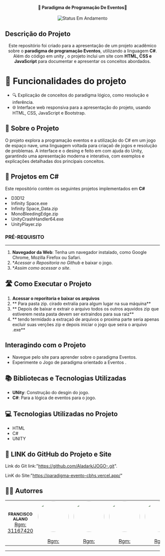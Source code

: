 

<h4 align="center"> 
	🚧 Paradigma de Programação De Eventos🚧
</h4>
<p align="center">
	<img alt="Status Em Andamento" src="https://img.shields.io/badge/STATUS-CONCLU%C3%8DDO-brightgreen">
</p>

## Descrição do Projeto
<p align="center">Este repositório foi criado para a apresentação de um projeto acadêmico sobre o <b>paradigma de programação Eventos</b>, utilizando a linguagem <b>C#</b>. Além do código em unity , o projeto inclui um site com <b>HTML, CSS e JavaScript</b> para documentar e apresentar os conceitos abordados.</p>

# :hammer: Funcionalidades do projeto

- 🔍 Explicação de conceitos do paradigma lógico, como resolução e inferência.
- 🌐 Interface web responsiva para a apresentação do projeto, usando HTML, CSS, JavaScript e Bootstrap.

## 🚀 Sobre o Projeto
O projeto explora a programação eventos  e a utilização do C# em um jogo de espaço nave, uma linguagem voltada para criaçaõ de jogos e  resolução de problemas. A interface e o desing e feito em com ajuda do Unity, garantindo uma apresentação moderna e interativa, com exemplos e explicações detalhadas dos principais conceitos.

## 📂 Projetos em C#
<p>Este repositório contém os seguintes projetos implementados em <b>C#</b></p>
<li>D3D12</li>
<li>Infinity Space.exe</li>
<li>Infinity Space_Data.zip</li>
<li>MonoBleedingEdge.zip</li>
<li>UnityCrashHandler64.exe</li>
<li>UnityPlayer.zip</li>


### PRÉ-REQUISITO
---
1. **Navegador da Web**: Tenha um navegador instalado, como Google Chrome, Mozilla Firefox ou Safari.
2. **Acessar o Repositoria no Github* e baixar o jogo.
3.  **Assim como acessar o site*.
    
## 🛣️ Como Executar o Projeto

1. **Acessar o reporitoria e baixar os arquivos**
2. ** Para pasta zip. cirado extralia para algum lugar na sua máquina**
3. ** Depois de baixar e extrair o arquivo todos os outros aquvidos zip que estiverem nesta pasta devem ser extraindos para sua raiz**
4. ** tendo termidado a extraçaõ de arquivos o proxima parte seria apenas excluir suas verções zip e depois iniciar o jogo que seira o arquivo .exe** 


## Interagindo com o Projeto

- Navegue pelo site para aprender sobre o paradigma Eventos.
- Experimente o Jogo de paradigma orientado a Eventos .

## 📚 Bibliotecas e Tecnologias Utilizadas

- **UNity**: Construção do desgin do jogo.
- **C#**: Para a lógica de eventos para o jogo.

## 💻 Tecnologias Utilizadas no Projeto
-  HTML
-  C#
-  UNITY



## 💪 LINK do GitHub do Projeto e Site

Link do Git link:"https://github.com/Aladark/JOGO-.git".

LinK do Site:"https://paradigma-evento-cbhs.vercel.app/"

## 🧙‍♂️ Autorres
<table>
  <td align="center"><a href="https://rocketseat.com.br"><img style="border-radius: 30%;" src="https://avatars.githubusercontent.com/u/106283911?…00&u=5a01aae0bb583d5fd77b76bdf17b2adf32e1e4ea&v=4" alt=""/><br /><sub><b> FRANCISCO ALANO </b></sub></a><br /><a href="https://https://github.com/Aladark" title="Rocketseat">Rgm: 31167420</a></td>
    <td align="center"><a href="https://rocketseat.com.br"><img style="border-radius: 50%;" src="" width="100px;" alt=""/><br /><sub><b></b></sub></a><br /><a href="" title="Rocketseat">Rgm:</a></td>
    <td align="center"><a href="https://rocketseat.com.br"><img style="border-radius: 50%;" src="" width="100px;" alt=""/><br /><sub><b></b></sub></a><br /><a href="" title="Rocketseat">Rgm:</a></td>
    <td align="center"><a href="https://rocketseat.com.br"><img style="border-radius: 50%;" src="" width="100px;" alt=""/><br /><sub><b></b></sub></a><br /><a href="" title="Rocketseat">Rgm:</a></td>
    <td align="center"><a href="https://rocketseat.com.br"><img style="border-radius: 50%;" src="" width="100px;" alt=""/><br /><sub><b></b></sub></a><br /><a href="" title="Rocketseat">Rgm:</a></td>
    <td align="center"><a href="https://rocketseat.com.br"><img style="border-radius: 50%;" src="" width="100px;" alt=""/><br /><sub><b></b></sub></a><br /><a href="" title="Rocketseat">Rgm:</a></td> 	
</table>

---

